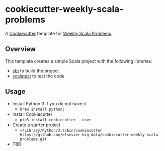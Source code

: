 # cookiecutter-weekly-scala-problems

A [Cookiecutter](https://github.com/audreyr/cookiecutter) template for [Weekly Scala Problems](https://github.com/elsevier-big-data/weekly-scala-problems). 

## Overview

This template creates a simple Scala project with the following libraries:

- [sbt](https://github.com/sbt/sbt) to build the project
- [scalatest](https://github.com/scalatest/scalatest) to test the code

## Usage

- Install Python 3 if you do not have it
  - `brew install python3`
- Install Cookiecutter
  - `pip3 install cookiecutter --user`
- Create a starter project
  - `~/Library/Python/3.7/bin/cookiecutter https://github.com/elsevier-big-data/cookiecutter-weekly-scala-problems.git`
- TBD
